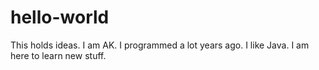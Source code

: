 # hello-world
This holds ideas.
I am AK. I programmed a lot years ago. I like Java. I am here to learn new stuff.

